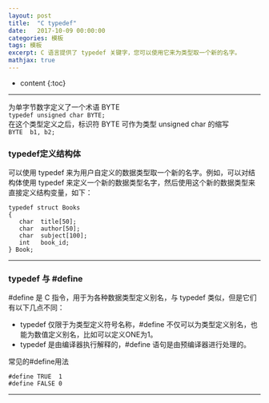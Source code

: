 ```yaml
---
layout: post
title:  "C typedef"
date:   2017-10-09 00:00:00
categories: 模板
tags: 模板
excerpt: C 语言提供了 typedef 关键字，您可以使用它来为类型取一个新的名字。
mathjax: true
---
```

* content
{:toc}
---
为单字节数字定义了一个术语 BYTE  <br/>
`typedef unsigned char BYTE;`  <br/>
在这个类型定义之后，标识符 BYTE 可作为类型 unsigned char 的缩写  <br/>
`BYTE  b1, b2;`

### typedef定义结构体
可以使用 typedef 来为用户自定义的数据类型取一个新的名字。例如，可以对结构体使用 typedef 来定义一个新的数据类型名字，然后使用这个新的数据类型来直接定义结构变量，如下：
```
typedef struct Books
{
   char  title[50];
   char  author[50];
   char  subject[100];
   int   book_id;
} Book;
```
---

### typedef 与 #define

#define 是 C 指令，用于为各种数据类型定义别名，与 typedef 类似，但是它们有以下几点不同：
- typedef 仅限于为类型定义符号名称，#define 不仅可以为类型定义别名，也能为数值定义别名，比如可以定义ONE为1。
- typedef 是由编译器执行解释的，#define 语句是由预编译器进行处理的。

常见的#define用法
```
#define TRUE  1
#define FALSE 0
```

---

